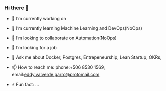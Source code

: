 ### Hi there 👋

<!--
**eddy-dot/eddy-dot** is a ✨ _special_ ✨ repository because its `README.md` (this file) appears on your GitHub profile.

Here are some ideas to get you started:

- 🔭 I’m currently working on ...
- 🌱 I’m currently learning ...
- 👯 I’m looking to collaborate on ...
- 🤔 I’m looking for help with ...
- 💬 Ask me about ...
- 📫 How to reach me: ...
- 😄 Pronouns: ...
- ⚡ Fun fact: ...
-->
- 🔭 I’m currently working on 
- 🌱 I’m currently learning Machine Learning and DevOps(NoOps)
- 👯 I’m looking to collaborate on Automation(NoOps)
- 🤔 I’m looking for a job
- 💬 Ask me about Docker, Postgres, Entrepeneurship, Lean Startup, OKRs,
- 📫 How to reach me: phone:+506 8530 1569, email:eddy.valverde.garro@protomail.com

- ⚡ Fun fact: ...
